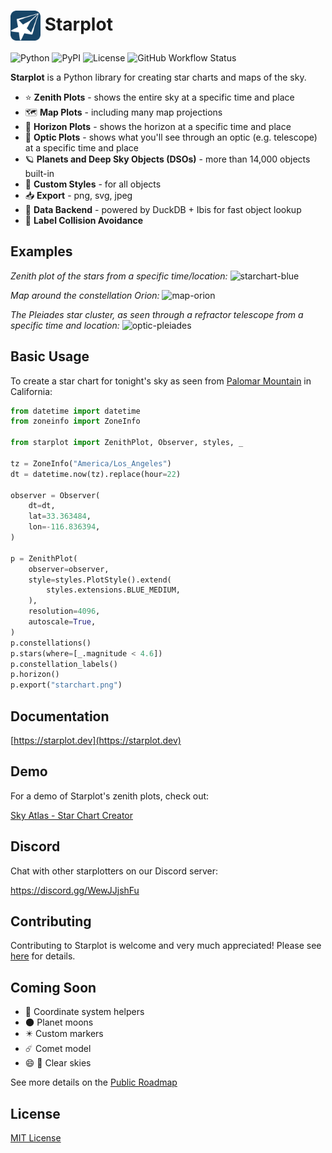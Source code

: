 # <img src="https://raw.githubusercontent.com/steveberardi/starplot/main/docs/images/favicon.svg" width="48" style="vertical-align:middle"> Starplot
![Python](https://img.shields.io/pypi/pyversions/starplot?style=for-the-badge&color=6388b0)
![PyPI](https://img.shields.io/pypi/v/starplot?style=for-the-badge&color=57a8a8)
![License](https://img.shields.io/github/license/steveberardi/starplot?style=for-the-badge&color=8b63b0)
![GitHub Workflow Status](https://img.shields.io/github/actions/workflow/status/steveberardi/starplot/test.yml?style=for-the-badge&color=88b063)

**Starplot** is a Python library for creating star charts and maps of the sky.

- ⭐ **Zenith Plots** - shows the entire sky at a specific time and place
- 🗺️ **Map Plots** - including many map projections
- 🌃 **Horizon Plots** - shows the horizon at a specific time and place
- 🔭 **Optic Plots** - shows what you'll see through an optic (e.g. telescope) at a specific time and place
- 🪐 **Planets and Deep Sky Objects (DSOs)** - more than 14,000 objects built-in
- 🎨 **Custom Styles** - for all objects
- 📥 **Export** - png, svg, jpeg
- 🚀 **Data Backend** - powered by DuckDB + Ibis for fast object lookup
- 🧭 **Label Collision Avoidance**

## Examples
*Zenith plot of the stars from a specific time/location:*
![starchart-blue](https://starplot.dev/images/examples/star_chart_basic.png)

*Map around the constellation Orion:*
![map-orion](https://starplot.dev/images/examples/map_orion.png)

*The Pleiades star cluster, as seen through a refractor telescope from a specific time and location:*
![optic-pleiades](https://starplot.dev/images/examples/optic_m45.png)

## Basic Usage

To create a star chart for tonight's sky as seen from [Palomar Mountain](https://en.wikipedia.org/wiki/Palomar_Mountain) in California:

```python
from datetime import datetime
from zoneinfo import ZoneInfo

from starplot import ZenithPlot, Observer, styles, _

tz = ZoneInfo("America/Los_Angeles")
dt = datetime.now(tz).replace(hour=22)

observer = Observer(
    dt=dt,
    lat=33.363484,
    lon=-116.836394,
)

p = ZenithPlot(
    observer=observer,
    style=styles.PlotStyle().extend(
        styles.extensions.BLUE_MEDIUM,
    ),
    resolution=4096,
    autoscale=True,
)
p.constellations()
p.stars(where=[_.magnitude < 4.6])
p.constellation_labels()
p.horizon()
p.export("starchart.png")
```

## Documentation

[https://starplot.dev](https://starplot.dev)


## Demo
For a demo of Starplot's zenith plots, check out: 

[Sky Atlas - Star Chart Creator](https://skyatlas.app/star-charts/)

## Discord

Chat with other starplotters on our Discord server:

https://discord.gg/WewJJjshFu

## Contributing

Contributing to Starplot is welcome and very much appreciated! Please see [here](CONTRIBUTING.md) for details.

## Coming Soon
- 🧮 Coordinate system helpers
- 🌑 Planet moons
- ✴️ Custom markers
- ☄️ Comet model
- 😄 🔭 Clear skies

See more details on the [Public Roadmap](https://trello.com/b/sUksygn4/starplot-roadmap)

## License
[MIT License](https://github.com/steveberardi/starplot/blob/main/LICENSE)
